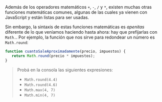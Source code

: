 Además de los operadores matemáticos `+`, `-`, `/` y `*`, existen muchas otras funciones matemáticas comunes, algunas de las cuales ya vienen con JavaScript y están listas para ser usadas.

Sin embargo, la sintaxis de estas funciones matemáticas es _apenitas_ diferente de lo que veníamos haciendo hasta ahora: hay que prefijarlas con `Math.`. Por ejemplo, la función que nos sirve para redondear un número es `Math.round`:

```javascript
function cuantoSaleAproximadamente(precio, impuestos) {
   return Math.round(precio * impuestos);
}
```

> Probá en la consola las siguientes expresiones:
>
> * `Math.round(4.4)`
> * `Math.round(4.6)`
> * `Math.max(4, 7)`
> * `Math.min(4, 7)`